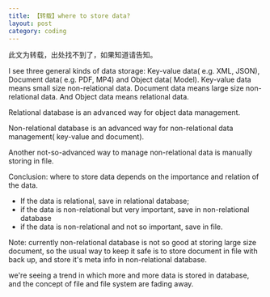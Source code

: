 ```yaml
---
title: 【转载】where to store data?
layout: post
category: coding
---
```


此文为转载，出处找不到了，如果知道请告知。

I see three general kinds of data storage: Key-value data( e.g. XML, JSON), Document data( e.g. PDF, MP4) and Object data( Model). Key-value data means small size non-relational data. Document data means large size non-relational data. And Object data means relational data.
    
Relational database is an advanced way for object data management. 

Non-relational database is an advanced way for non-relational data management( key-value and document).

Another not-so-advanced way to manage non-relational data is manually storing in file.

Conclusion: where to store data depends on the importance and relation of the data.

* If the data is relational, save in relational database;
* if the data is non-relational but very important, save in non-relational database﻿
* if the data is non-relational and not so important, save in file.
    
Note:  currently non-relational database is not so good at storing large size document, so the usual way to keep it safe is to store document in file with back up, and store it's meta info in non-relational database.

we're seeing a trend in which more and more data is stored in database, and the concept of file and file system are fading away.
